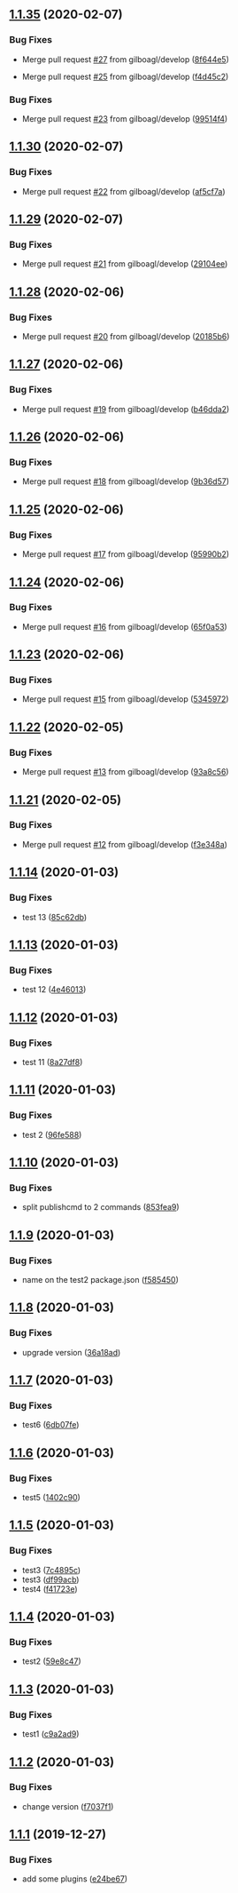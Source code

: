 ## [1.1.35](https://github.com/gilboagl/circleci-test/compare/v1.1.34...v1.1.35) (2020-02-07)


### Bug Fixes

* Merge pull request [#27](https://github.com/gilboagl/circleci-test/issues/27) from gilboagl/develop ([8f644e5](https://github.com/gilboagl/circleci-test/commit/8f644e56f857cd46d2df3f69c6d125ccdea4695b))

* Merge pull request [#25](https://github.com/gilboagl/circleci-test/issues/25) from gilboagl/develop ([f4d45c2](https://github.com/gilboagl/circleci-test/commit/f4d45c247a50c82088b198813a4e0f2e856d3c8b))

### Bug Fixes

* Merge pull request [#23](https://github.com/gilboagl/circleci-test/issues/23) from gilboagl/develop ([99514f4](https://github.com/gilboagl/circleci-test/commit/99514f4c736c9b0de34d8d7538aae35c2ebc8899))

## [1.1.30](https://github.com/gilboagl/circleci-test/compare/v1.1.29...v1.1.30) (2020-02-07)


### Bug Fixes

* Merge pull request [#22](https://github.com/gilboagl/circleci-test/issues/22) from gilboagl/develop ([af5cf7a](https://github.com/gilboagl/circleci-test/commit/af5cf7abf77a830046ba535967ed222cc75a7821))

## [1.1.29](https://github.com/gilboagl/circleci-test/compare/v1.1.28...v1.1.29) (2020-02-07)


### Bug Fixes

* Merge pull request [#21](https://github.com/gilboagl/circleci-test/issues/21) from gilboagl/develop ([29104ee](https://github.com/gilboagl/circleci-test/commit/29104ee45eda65b73231c20b778ee9af4761a288))

## [1.1.28](https://github.com/gilboagl/circleci-test/compare/v1.1.27...v1.1.28) (2020-02-06)


### Bug Fixes

* Merge pull request [#20](https://github.com/gilboagl/circleci-test/issues/20) from gilboagl/develop ([20185b6](https://github.com/gilboagl/circleci-test/commit/20185b65f5da22205f4e09e54d7c96fac809fb3c))

## [1.1.27](https://github.com/gilboagl/circleci-test/compare/v1.1.26...v1.1.27) (2020-02-06)


### Bug Fixes

* Merge pull request [#19](https://github.com/gilboagl/circleci-test/issues/19) from gilboagl/develop ([b46dda2](https://github.com/gilboagl/circleci-test/commit/b46dda2314faa38438df13b6862450676ad9996f))

## [1.1.26](https://github.com/gilboagl/circleci-test/compare/v1.1.25...v1.1.26) (2020-02-06)


### Bug Fixes

* Merge pull request [#18](https://github.com/gilboagl/circleci-test/issues/18) from gilboagl/develop ([9b36d57](https://github.com/gilboagl/circleci-test/commit/9b36d576cf6f1ffec94c893890e97a0ae7dc9a7d))

## [1.1.25](https://github.com/gilboagl/circleci-test/compare/v1.1.24...v1.1.25) (2020-02-06)


### Bug Fixes

* Merge pull request [#17](https://github.com/gilboagl/circleci-test/issues/17) from gilboagl/develop ([95990b2](https://github.com/gilboagl/circleci-test/commit/95990b2c441897c1d9e2f6c24d658b3e9b604198))

## [1.1.24](https://github.com/gilboagl/circleci-test/compare/v1.1.23...v1.1.24) (2020-02-06)


### Bug Fixes

* Merge pull request [#16](https://github.com/gilboagl/circleci-test/issues/16) from gilboagl/develop ([65f0a53](https://github.com/gilboagl/circleci-test/commit/65f0a53880a4ec4f1cf42ccb29ee42f73434c8d0))

## [1.1.23](https://github.com/gilboagl/circleci-test/compare/v1.1.22...v1.1.23) (2020-02-06)


### Bug Fixes

* Merge pull request [#15](https://github.com/gilboagl/circleci-test/issues/15) from gilboagl/develop ([5345972](https://github.com/gilboagl/circleci-test/commit/53459721e103f6297b8a879b57a5b71e076c3fef))

## [1.1.22](https://github.com/gilboagl/circleci-test/compare/v1.1.21...v1.1.22) (2020-02-05)


### Bug Fixes

* Merge pull request [#13](https://github.com/gilboagl/circleci-test/issues/13) from gilboagl/develop ([93a8c56](https://github.com/gilboagl/circleci-test/commit/93a8c56bb23b04f538c41d760f10d28fc4dbc37a))

## [1.1.21](https://github.com/gilboagl/circleci-test/compare/v1.1.20...v1.1.21) (2020-02-05)


### Bug Fixes

* Merge pull request [#12](https://github.com/gilboagl/circleci-test/issues/12) from gilboagl/develop ([f3e348a](https://github.com/gilboagl/circleci-test/commit/f3e348a1c69ccff946712979375a7bbd985f1fba))

## [1.1.14](https://github.com/gilboagl/circleci-test/compare/v1.1.13...v1.1.14) (2020-01-03)


### Bug Fixes

* test 13 ([85c62db](https://github.com/gilboagl/circleci-test/commit/85c62db261b90076f01e25530c446f0a93cd44d6))

## [1.1.13](https://github.com/gilboagl/circleci-test/compare/v1.1.12...v1.1.13) (2020-01-03) 


### Bug Fixes

* test 12 ([4e46013](https://github.com/gilboagl/circleci-test/commit/4e46013cf9a3101b650af56a685ea9cc8c576eb3))

## [1.1.12](https://github.com/gilboagl/circleci-test/compare/v1.1.11...v1.1.12) (2020-01-03)


### Bug Fixes

* test 11 ([8a27df8](https://github.com/gilboagl/circleci-test/commit/8a27df8705058b73031f2bf3eb919b38c2a630c2))

## [1.1.11](https://github.com/gilboagl/circleci-test/compare/v1.1.10...v1.1.11) (2020-01-03)


### Bug Fixes

* test 2 ([96fe588](https://github.com/gilboagl/circleci-test/commit/96fe588b7381e832401f72edfa8caca68ad62953))

## [1.1.10](https://github.com/gilboagl/circleci-test/compare/v1.1.9...v1.1.10) (2020-01-03)


### Bug Fixes

* split publishcmd to 2 commands ([853fea9](https://github.com/gilboagl/circleci-test/commit/853fea9fc16c6bf64f6df8cebe8b72e624c8b7ec))

## [1.1.9](https://github.com/gilboagl/circleci-test/compare/v1.1.8...v1.1.9) (2020-01-03)


### Bug Fixes

* name on the test2 package.json ([f585450](https://github.com/gilboagl/circleci-test/commit/f5854504ec14b767f47f4534c0734cadc555fb46))

## [1.1.8](https://github.com/gilboagl/circleci-test/compare/v1.1.7...v1.1.8) (2020-01-03)


### Bug Fixes

* upgrade version ([36a18ad](https://github.com/gilboagl/circleci-test/commit/36a18adafa2e102e6f69255d9747178a0de0097a))

## [1.1.7](https://github.com/gilboagl/circleci-test/compare/v1.1.6...v1.1.7) (2020-01-03)


### Bug Fixes

* test6 ([6db07fe](https://github.com/gilboagl/circleci-test/commit/6db07fecd9fe27d3de4661e882ddf31a9314201e))

## [1.1.6](https://github.com/gilboagl/circleci-test/compare/v1.1.5...v1.1.6) (2020-01-03)


### Bug Fixes

* test5 ([1402c90](https://github.com/gilboagl/circleci-test/commit/1402c9069f61731b64ac9777c7852996f0e02647))

## [1.1.5](https://github.com/gilboagl/circleci-test/compare/v1.1.4...v1.1.5) (2020-01-03)


### Bug Fixes

* test3 ([7c4895c](https://github.com/gilboagl/circleci-test/commit/7c4895cf24a133148eb81e8ea4cc17584fdbdbd1))
* test3 ([df99acb](https://github.com/gilboagl/circleci-test/commit/df99acbaf7d8caa6e05882bc0b6eeb480889afa0))
* test4 ([f41723e](https://github.com/gilboagl/circleci-test/commit/f41723e7b0ae637b68cda3d7c7977dc0ba0989c9))

## [1.1.4](https://github.com/gilboagl/circleci-test/compare/v1.1.3...v1.1.4) (2020-01-03)


### Bug Fixes

* test2 ([59e8c47](https://github.com/gilboagl/circleci-test/commit/59e8c47d445182b52a256fa894f996908e1524c1))

## [1.1.3](https://github.com/gilboagl/circleci-test/compare/v1.1.2...v1.1.3) (2020-01-03)


### Bug Fixes

* test1 ([c9a2ad9](https://github.com/gilboagl/circleci-test/commit/c9a2ad95d269e645965b2907149169c88fe44985))

## [1.1.2](https://github.com/gilboagl/circleci-test/compare/v1.1.1...v1.1.2) (2020-01-03)


### Bug Fixes

* change version ([f7037f1](https://github.com/gilboagl/circleci-test/commit/f7037f1d086d51d3590d71a2159df247fbeb101c))

## [1.1.1](https://github.com/gilboagl/circleci-test/compare/v1.1.0...v1.1.1) (2019-12-27)


### Bug Fixes

* add some plugins ([e24be67](https://github.com/gilboagl/circleci-test/commit/e24be67d35d8e237b98b05b237e9b7ebe79a56a7))
